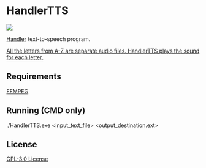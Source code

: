 ﻿# HandlerTTS
![](https://encrypted-tbn0.gstatic.com/images?q=tbn:ANd9GcQ_cL3lRumQ9s2NjKNuPqdGunOig_cnKs-LlA&s)

[Handler](https://crueltysquad.fandom.com/wiki/The_Handler) text-to-speech program.

[All the letters from A-Z are separate audio files. HandlerTTS plays the sound for each letter.](https://www.reddit.com/r/CrueltySquad/comments/14yqwfj/comment/jruz7mc/?utm_source=share&utm_medium=web3x&utm_name=web3xcss&utm_term=1&utm_content=share_button)

## Requirements
[FFMPEG](https://www.ffmpeg.org/)

## Running (CMD only)
./HandlerTTS.exe <input_text_file> <output_destination.ext>

## License
[GPL-3.0 License](LICENSE)
